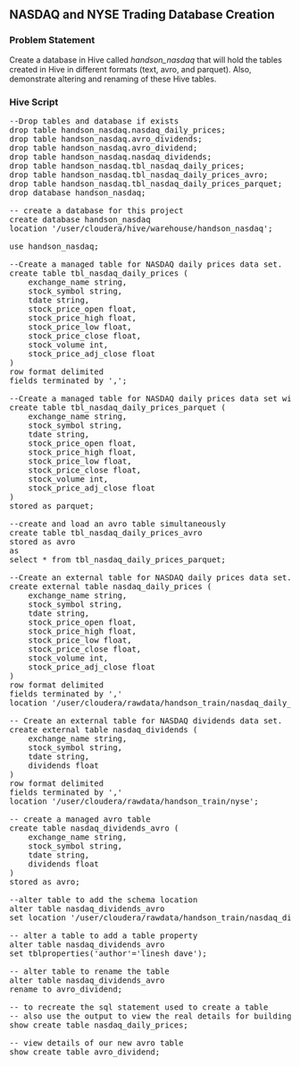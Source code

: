 ## NASDAQ and NYSE Trading Database Creation

### Problem Statement
Create a database in Hive called <i>handson_nasdaq</i> that will hold the tables created in Hive in different formats (text, avro, and parquet). Also, demonstrate altering and renaming of these Hive tables.

### Hive Script

<pre>
--Drop tables and database if exists
drop table handson_nasdaq.nasdaq_daily_prices;
drop table handson_nasdaq.avro_dividends;
drop table handson_nasdaq.avro_dividend;
drop table handson_nasdaq.nasdaq_dividends;
drop table handson_nasdaq.tbl_nasdaq_daily_prices;
drop table handson_nasdaq.tbl_nasdaq_daily_prices_avro;
drop table handson_nasdaq.tbl_nasdaq_daily_prices_parquet;
drop database handson_nasdaq;

-- create a database for this project
create database handson_nasdaq 
location '/user/cloudera/hive/warehouse/handson_nasdaq';

use handson_nasdaq;

--Create a managed table for NASDAQ daily prices data set.
create table tbl_nasdaq_daily_prices (
	exchange_name string,
	stock_symbol string, 
	tdate string,
	stock_price_open float,
	stock_price_high float,
	stock_price_low float,
	stock_price_close float,
	stock_volume int, 
	stock_price_adj_close float
)
row format delimited
fields terminated by ',';

--Create a managed table for NASDAQ daily prices data set with parquet data format
create table tbl_nasdaq_daily_prices_parquet (
	exchange_name string,
	stock_symbol string, 
	tdate string,
	stock_price_open float,
	stock_price_high float,
	stock_price_low float,
	stock_price_close float,
	stock_volume int, 
	stock_price_adj_close float
)
stored as parquet;

--create and load an avro table simultaneously
create table tbl_nasdaq_daily_prices_avro 
stored as avro
as 
select * from tbl_nasdaq_daily_prices_parquet;

--Create an external table for NASDAQ daily prices data set.
create external table nasdaq_daily_prices (
	exchange_name string,
	stock_symbol string, 
	tdate string,
	stock_price_open float,
	stock_price_high float,
	stock_price_low float,
	stock_price_close float,
	stock_volume int, 
	stock_price_adj_close float
)
row format delimited
fields terminated by ','
location '/user/cloudera/rawdata/handson_train/nasdaq_daily_prices';

-- Create an external table for NASDAQ dividends data set.
create external table nasdaq_dividends (
	exchange_name string,
	stock_symbol string, 
	tdate string, 
	dividends float
)
row format delimited
fields terminated by ','
location '/user/cloudera/rawdata/handson_train/nyse';

-- create a managed avro table
create table nasdaq_dividends_avro (
	exchange_name string,
	stock_symbol string, 
	tdate string, 
	dividends float
)
stored as avro;

--alter table to add the schema location
alter table nasdaq_dividends_avro
set location '/user/cloudera/rawdata/handson_train/nasdaq_dividend_avro';

-- alter a table to add a table property
alter table nasdaq_dividends_avro 
set tblproperties('author'='linesh dave');

-- alter table to rename the table
alter table nasdaq_dividends_avro 
rename to avro_dividend;	

-- to recreate the sql statement used to create a table
-- also use the output to view the real details for building a hive table
show create table nasdaq_daily_prices;

-- view details of our new avro table
show create table avro_dividend;

</pre>
